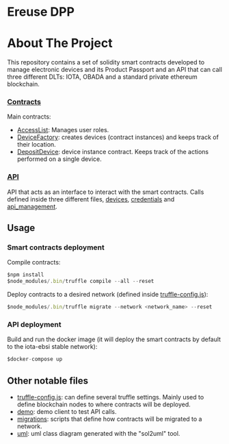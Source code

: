 # Ereuse DPP


# About The Project

This repository contains a set of solidity smart contracts developed to manage electronic devices and its Product Passport and an API that can call three different DLTs: IOTA, OBADA and a standard private ethereum blockchain.

### [Contracts](contracts)
Main contracts:
- [AccessList](contracts/AccessList.sol): Manages user roles.
- [DeviceFactory](contracts/DeviceFactory.sol): creates devices (contract instances) and keeps track of their location.
- [DepositDevice](contracts/DepositDevice.sol): device instance contract. Keeps track of the actions performed on a single device.

### [API](src)
API that acts as an interface to interact with the smart contracts.
Calls defined inside three different files, [devices](src/routes/devices.js), [credentials](src/routes/credentials.js) and [api_management](src/routes/api_management.js).

## Usage

### Smart contracts deployment
Compile contracts:
```javascript
$npm install
$node_modules/.bin/truffle compile --all --reset
```

Deploy contracts to a desired network (defined inside [truffle-config.js](truffle-config.js)):
```javascript
$node_modules/.bin/truffle migrate --network <network_name> --reset
```

### API deployment
Build and run the docker image (it will deploy the smart contracts by default to the iota-ebsi stable network):
```javascript
$docker-compose up
```

## Other notable files
- [truffle-config.js](truffle-config.js): can define several truffle settings. Mainly used to define blockchain nodes to where contracts will be deployed.
- [demo](demo_eel): demo client to test API calls.
- [migrations](migrations): scripts that define how contracts will be migrated to a network.
- [uml](uml): uml class diagram generated with the "sol2uml" tool.
